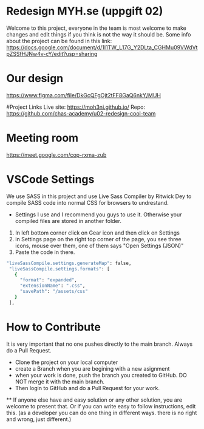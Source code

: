 # Redesign MYH.se (uppgift 02)
Welcome to this project, everyone in the team is most welcome to make changes and edit things if you think is not the way it should be.
Some info about the project can be found in this link:
https://docs.google.com/document/d/1I1TW_L17G_Y2DLta_CGHMu09VWdVtpZSSfHJNw4v-cY/edit?usp=sharing

# Our design
https://www.figma.com/file/DkGcQFgOjt2tFF8GaQ6nkY/MUH

#Project Links
Live site: https://moh3ni.github.io/
Repo: https://github.com/chas-academy/u02-redesign-cool-team

# Meeting room
https://meet.google.com/cop-rxma-zub

# VSCode Settings
We use SASS in this project and use Live Sass Compiler by Ritwick Dey to compile SASS code into normal CSS for browsers to undrestand.
 - Settings I use and I recommend you guys to use it. Otherwise your compiled files are stored in another folder.
 1. In left bottom corner click on Gear icon and then click on Settings
 2. in Settings page on the right top corner of the page, you see three icons, mouse over them, one of them says "Open Settings (JSON)"
 3. Paste the code in there.
 ```sh
"liveSassCompile.settings.generateMap": false,
  "liveSassCompile.settings.formats": [
    {
      "format": "expanded",
      "extensionName": ".css",
      "savePath": "/assets/css"
    }
  ],
```
# How to Contribute
It is very important that no one pushes directly to the main branch. Always do a Pull Request.
- Clone the project on your local computer
- create a Branch when you are begining with a new asignment
- when your work is done, push the branch you created to GitHub. DO NOT merge it with the main branch.
- Then login to GitHub and do a Pull Request for your work.

** If anyone else have and easy solution or any other solution, you are welcome to present that. Or if you can write easy to follow instructions, edit this. (as a developer you can do one thing in different ways. there is no right and wrong, just different.)
